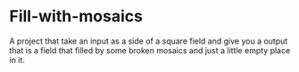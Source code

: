 # Fill-with-mosaics
A project that take an input as a side of a square field and give you a output that is a field that filled by some broken mosaics and just a little empty place in it.
